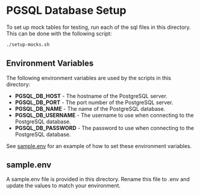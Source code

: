 # PGSQL Database Setup
To set up mock tables for testing, run each of the sql files in this directory. This can be done with the following script:
```bash
./setup-mocks.sh
```

## Environment Variables
The following environment variables are used by the scripts in this directory:
* **PGSQL_DB_HOST** - The hostname of the PostgreSQL server.
* **PGSQL_DB_PORT** - The port number of the PostgreSQL server.
* **PGSQL_DB_NAME** - The name of the PostgreSQL database.
* **PGSQL_DB_USERNAME** - The username to use when connecting to the PostgreSQL database.
* **PGSQL_DB_PASSWORD** - The password to use when connecting to the PostgreSQL database.

See [sample.env](#sample.env) for an example of how to set these environment variables.

## sample.env
A sample.env file is provided in this directory. Rename this file to .env and update the values to match your environment.